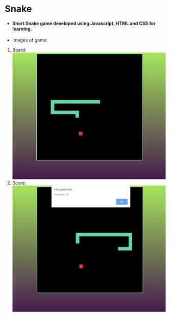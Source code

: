 # Snake
- #### Short Snake game developed using Javascript, HTML and CSS for learning.
- Images of game:
1. Board:
![Snake](https://github.com/GabrielPrzy/Snake/blob/master/snake1.jpg)
2. Score:
![Snake](https://github.com/GabrielPrzy/Snake/blob/master/snake2.jpg)
